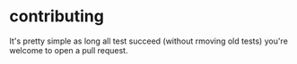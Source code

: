 # contributing
It's pretty simple as long all test succeed (without rmoving old tests) you're welcome to open a pull request.
